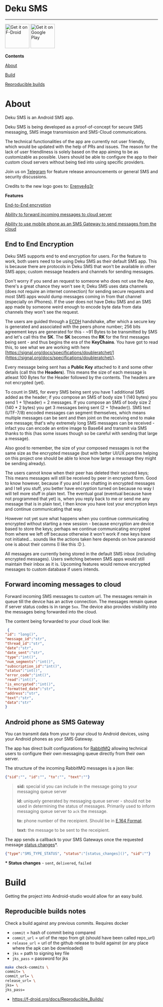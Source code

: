 # Deku SMS
--------
[<img src="https://fdroid.gitlab.io/artwork/badge/get-it-on.png"
     alt="Get it on F-Droid"
     height="80">](https://f-droid.org/packages/com.afkanerd.deku/)
[<img src="https://play.google.com/intl/en_us/badges/images/generic/en-play-badge.png"
     alt="Get it on Google Play"
     height="80">](https://play.google.com/store/apps/details?id=com.afkanerd.deku)

     
<b>Contents</b>

[About](#about)

[Build](#build)

[Reproducible builds](#reproducible_builds)

# <a name="about"></a> About
Deku SMS is an Android SMS app. 

Deku SMS is being developed as a proof-of-concept for secure SMS messaging, SMS image transmission and SMS-Cloud communications. 

The technical functionalities of the app are currently not user friendly, which would be updated with the help of PRs and issues. The reason for the lack of user friendliness is solely based on the app aiming to be as customizable as possible. Users should be able to configure the app to their custom cloud servers without being tied into using specific providers.

Join us on [Telegram](https://t.me/deku_sms) for feature release announcements or general SMS and security discussions.

Credits to the new logo goes to: [Erenye4g3r](https://github.com/Erenye4g3r)

<b>Features</b>

[End-to-End encryption](#e2e_encryption)

[Ability to forward incoming messages to cloud server](#cloud_forward)

[Ability to use mobile phone as an SMS Gateway to send messages from the cloud](#sms_gateway)

## <a name="e2e_encryption"></a> End to End Encryption
Deku SMS supports end to end encryption for users. For the feature to work, both users need to be using Deku SMS as their default SMS app. This is because there are protocols in Deku SMS that won't be available in other SMS apps; custom message headers and channels for sending messages. 

Don't worry if you send an request to someone who does not use the App, there's a great chance they won't see it; Deku SMS uses data channels (does not require an internet connection) for sending secure requests and most SMS apps would dump messages coming in from that channel (especially on iPhones). If the user does not have Deku SMS and an SMS app made by someone weird enough to encode byte data from data channels they won't see the request.

The users are guided through a [ECDH](https://cryptobook.nakov.com/asymmetric-key-ciphers/ecdh-key-exchange) handshake, after which a secure key is generated and associated with the peers phone number; 256 bits agreement keys are generated for this - ~91 Bytes to be transmitted by SMS and let's call this the <b>SK</b>. The <b>SK</b> becomes the <b>RK</b> for the first messages being sent - and thus begins the era of the <b>KeyChains</b>. You have got to read this, to see what we are working with here [https://signal.org/docs/specifications/doubleratchet/](https://signal.org/docs/specifications/doubleratchet/).

Every message being sent has a <b>Public Key</b> attached to it and some other details (call this the <b>Headers</b>). This means the size of each message is atleast 100 Bytes for the Header followed by the contents. The headers are not encrypted (yet). 

To count in SMS, for every SMS being sent you have 1 additional SMS added as the header; if you compose an SMS of body size 1 (140 bytes) you send 1 + 1(header) = 2 messages. If you compose an SMS of body size 2 (140 * 2 bytes) you get 3 messages being sent (2 + 1(header)). SMS text (UTF-7/8) encoded messages can segment themselves, which means multiple messages can be sent and then joint on the receiving end to make one message; that's why extremely long SMS messages can be received - infact you can encode an entire image to Base64 and transmit via SMS thanks to this (has some issues though so be careful with sending that large a message).

Also good to remember, the size of your composed messages is not the same size as the encrypted message (but with better UI/UX persons helping on this project one should be able to know how large a message they might be sending already). 

The users cannot know when their peer has deleted their secured keys; This means messages will still be received by peer in encrypted form. Good to know however, because if you and I are chatting in encrypted messages and I tell you stuff, you better have encryption turned on because no way I will tell more stuff in plain text. The eventual goal (eventual because have not programmed that yet) is, when you reply back to me or send me any message that is in plain text, I then know you have lost your encryption keys and continue communicating that way.

However not yet sure what happens when you continue communicating encrypted without starting a new session - because encryption are device based to store the keys; perhaps we continue communicating encrypted from where we left off because otherwise it won't work if new keys have not initiated... sounds like the actions taken here depends on how paranoid one is about their comms (I like this :D ).

All messages are currently being stored in the default SMS inbox (including encrypted messages). Users switching between SMS apps would still maintain their inbox as it is. Upcoming features would remove encrypted messages to custom database if users intends.

## <a name="cloud_forward"></a> Forward incoming messages to cloud
Forward incoming SMS messages to custom url. The messages remain in queue till the device has an active connection. The messages remain queue if server status codes is in range `5xx`. The device also provides visibility into the messages being forwarded into the cloud.

The content being forwarded to your cloud look like:

```json
 {
"id": "long()",
"message_id":"str",
"thread_id":"str",
"date":"str",
"date_sent":"str",
"type":"int()",
"num_segments":"int()",
"subscription_id":"int()",
"status":"int()",
"error_code":"int()",
"read":"int()",
"is_encrypted":"int()",
"formatted_date":"str",
"address":"str",
"text":"str",
"data":"str"
}
```

## <a name="sms_gateway"></a> Android phone as SMS Gateway
You can transmit data from your to your cloud to Android devices, using your Android phones as your SMS Gateway.

The app has direct built configurations for [RabbitMQ](#https://www.rabbitmq.com/) allowing technical users
to configure their own messaging queue directly from their own server.

The structure of the incoming RabbitMQ messages is a json like:
```json
{"sid":"", "id":"", "to":"", "text":""}
```
> <b>sid:</b> special id you can include in the message going to your messaging queue server
> 
> <b>id:</b> uniquely generated by messaging queue server - should not be used in determining the status of messages. Primarily used to inform messaging queue server to `ack` the message.
> 
> <b>to:</b> phone number of the receipient. Should be in [E.164 Format](https://support.twilio.com/hc/en-us/articles/223183008-Formatting-International-Phone-Numbers).
> 
> <b>text:</b> the message to be sent to the receipient.

The app sends a callback to your SMS Gateways once the requested message [status changes]()*.
```json
{"type":"SMS_TYPE_STATUS", "status":"[status_changes]()", "sid":""}
```

<b>* Status changes</b> - `sent`, `delivered`, `failed`

# <a name="build"></a> Build
Getting the project into Android-studio would allow for an easy build.

## <a name="reproducible_builds"></a> Reproducible builds notes
Check a build against any previous commits. Requires docker
- `commit` = hash of commit being compared
- `commit_url` = url of the repo from git (should have been called repo_url)
- `release_url` = url of the github release to build against (or any place where the apk can be downloaded)
- `jks` = path to signing key file
- `jks_pass` = password for jks

```bash
make check-commits \
commit= \
commit_url= \
release_url= \
jks= \
jks_pass=
```

- https://f-droid.org/docs/Reproducible_Builds/
